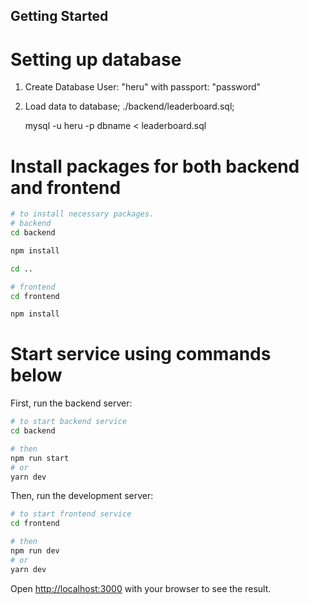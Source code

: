 ## Getting Started

# Setting up database
1. Create Database User: "heru" with passport: "password"
2. Load data to database;
   ./backend/leaderboard.sql;

   mysql -u heru -p dbname < leaderboard.sql

# Install packages for both backend and frontend

```bash
# to install necessary packages.
# backend
cd backend

npm install

cd ..

# frontend
cd frontend

npm install
```

# Start service using commands below
First, run the backend server:

```bash
# to start backend service
cd backend

# then 
npm run start
# or
yarn dev
```

Then, run the development server:

```bash
# to start frontend service
cd frontend

# then 
npm run dev
# or
yarn dev
```

Open [http://localhost:3000](http://localhost:3000) with your browser to see the result.
